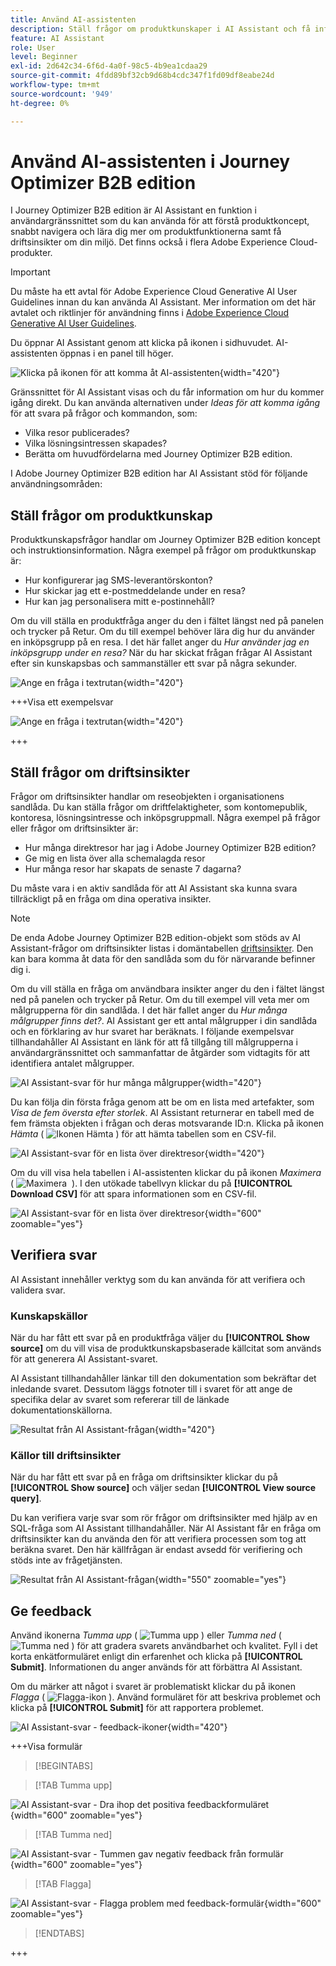 ```yaml
---
title: Använd AI-assistenten
description: Ställ frågor om produktkunskaper i AI Assistant och få information om resor, målgrupper och inköpsgrupper i Journey Optimizer B2B edition.
feature: AI Assistant
role: User
level: Beginner
exl-id: 2d642c34-6f6d-4a0f-98c5-4b9ea1cdaa29
source-git-commit: 4fdd89bf32cb9d68b4cdc347f1fd09df8eabe24d
workflow-type: tm+mt
source-wordcount: '949'
ht-degree: 0%

---
```


# Använd AI-assistenten i Journey Optimizer B2B edition

I Journey Optimizer B2B edition är AI Assistant en funktion i användargränssnittet som du kan använda för att förstå produktkoncept, snabbt navigera och lära dig mer om produktfunktionerna samt få driftsinsikter om din miljö. Det finns också i flera Adobe Experience Cloud-produkter.

>[!IMPORTANT]
>
>Du måste ha ett avtal för Adobe Experience Cloud Generative AI User Guidelines innan du kan använda AI Assistant. Mer information om det här avtalet och riktlinjer för användning finns i [Adobe Experience Cloud Generative AI User Guidelines](https://www.adobe.com/legal/licenses-terms/adobe-dx-gen-ai-user-guidelines.html).

Du öppnar AI Assistant genom att klicka på ikonen i sidhuvudet. AI-assistenten öppnas i en panel till höger.

![Klicka på ikonen för att komma åt AI-assistenten](./assets/ai-assistant-icon-displayed.png){width="420"}

Gränssnittet för AI Assistant visas och du får information om hur du kommer igång direkt. Du kan använda alternativen under _Ideas för att komma igång_ för att svara på frågor och kommandon, som:

* Vilka resor publicerades?
* Vilka lösningsintressen skapades?
* Berätta om huvudfördelarna med Journey Optimizer B2B edition.

I Adobe Journey Optimizer B2B edition har AI Assistant stöd för följande användningsområden:

## Ställ frågor om produktkunskap

Produktkunskapsfrågor handlar om Journey Optimizer B2B edition koncept och instruktionsinformation. Några exempel på frågor om produktkunskap är:

* Hur konfigurerar jag SMS-leverantörskonton?
* Hur skickar jag ett e-postmeddelande under en resa?
* Hur kan jag personalisera mitt e-postinnehåll?

Om du vill ställa en produktfråga anger du den i fältet längst ned på panelen och trycker på Retur. Om du till exempel behöver lära dig hur du använder en inköpsgrupp på en resa. I det här fallet anger du _Hur använder jag en inköpsgrupp under en resa?_ När du har skickat frågan frågar AI Assistant efter sin kunskapsbas och sammanställer ett svar på några sekunder.

![Ange en fråga i textrutan](./assets/ai-assistant-ask-question.png){width="420"}

+++Visa ett exempelsvar

![Ange en fråga i textrutan](./assets/ai-assistant-product-answer.png){width="420"}

+++

## Ställ frågor om driftsinsikter

Frågor om driftsinsikter handlar om reseobjekten i organisationens sandlåda. Du kan ställa frågor om driftfelaktigheter, som kontomepublik, kontoresa, lösningsintresse och inköpsgruppmall. Några exempel på frågor eller frågor om driftsinsikter är:

* Hur många direktresor har jag i Adobe Journey Optimizer B2B edition?
* Ge mig en lista över alla schemalagda resor
* Hur många resor har skapats de senaste 7 dagarna?

Du måste vara i en aktiv sandlåda för att AI Assistant ska kunna svara tillräckligt på en fråga om dina operativa insikter.

>[!NOTE]
>
>De enda Adobe Journey Optimizer B2B edition-objekt som stöds av AI Assistant-frågor om driftsinsikter listas i domäntabellen [driftsinsikter](./ai-assistant-overview.md#operational-insights). Den kan bara komma åt data för den sandlåda som du för närvarande befinner dig i.

Om du vill ställa en fråga om användbara insikter anger du den i fältet längst ned på panelen och trycker på Retur. Om du till exempel vill veta mer om målgrupperna för din sandlåda. I det här fallet anger du _Hur många målgrupper finns det?_.  AI Assistant ger ett antal målgrupper i din sandlåda och en förklaring av hur svaret har beräknats. I följande exempelsvar tillhandahåller AI Assistant en länk för att få tillgång till målgrupperna i användargränssnittet och sammanfattar de åtgärder som vidtagits för att identifiera antalet målgrupper.

![AI Assistant-svar för hur många målgrupper](./assets/ai-assistant-insights-answer.png){width="420"}

Du kan följa din första fråga genom att be om en lista med artefakter, som _Visa de fem översta efter storlek_. AI Assistant returnerar en tabell med de fem främsta objekten i frågan och deras motsvarande ID:n. Klicka på ikonen _Hämta_ ( ![Ikonen Hämta](../assets/do-not-localize/icon-download.svg) ) för att hämta tabellen som en CSV-fil.

![AI Assistant-svar för en lista över direktresor](./assets/ai-assistant-artifacts-query.png){width="420"}

Om du vill visa hela tabellen i AI-assistenten klickar du på ikonen _Maximera_ ( ![Maximera &#x200B;](../assets/do-not-localize/icon-maximize.svg) ). I den utökade tabellvyn klickar du på **[!UICONTROL Download CSV]** för att spara informationen som en CSV-fil.

![AI Assistant-svar för en lista över direktresor](./assets/ai-assistant-artifacts-maximize.png){width="600" zoomable="yes"}

## Verifiera svar

AI Assistant innehåller verktyg som du kan använda för att verifiera och validera svar.

### Kunskapskällor

När du har fått ett svar på en produktfråga väljer du **[!UICONTROL Show source]** om du vill visa de produktkunskapsbaserade källcitat som används för att generera AI Assistant-svaret.

AI Assistant tillhandahåller länkar till den dokumentation som bekräftar det inledande svaret. Dessutom läggs fotnoter till i svaret för att ange de specifika delar av svaret som refererar till de länkade dokumentationskällorna.

![Resultat från AI Assistant-frågan](./assets/ai-assistant-product-answer-sources.png){width="420"}

### Källor till driftsinsikter

När du har fått ett svar på en fråga om driftsinsikter klickar du på **[!UICONTROL Show source]** och väljer sedan **[!UICONTROL View source query]**.

Du kan verifiera varje svar som rör frågor om driftsinsikter med hjälp av en SQL-fråga som AI Assistant tillhandahåller. När AI Assistant får en fråga om driftsinsikter kan du använda den för att verifiera processen som tog att beräkna svaret. Den här källfrågan är endast avsedd för verifiering och stöds inte av frågetjänsten.

![Resultat från AI Assistant-frågan](./assets/ai-assistant-artifacts-query-source.png){width="550" zoomable="yes"}

## Ge feedback

Använd ikonerna _Tumma upp_ ( ![Tumma upp](../assets/do-not-localize/icon-thumb-up.svg) ) eller _Tumma ned_ ( ![Tumma ned](../assets/do-not-localize/icon-thumb-down.svg) ) för att gradera svarets användbarhet och kvalitet. Fyll i det korta enkätformuläret enligt din erfarenhet och klicka på **[!UICONTROL Submit]**. Informationen du anger används för att förbättra AI Assistant.

Om du märker att något i svaret är problematiskt klickar du på ikonen _Flagga_ ( ![Flagga-ikon](../assets/do-not-localize/icon-flag.svg) ). Använd formuläret för att beskriva problemet och klicka på **[!UICONTROL Submit]** för att rapportera problemet.

![AI Assistant-svar - feedback-ikoner](./assets/ai-assistant-response-feedback-icons.png){width="420"}

+++Visa formulär

>[!BEGINTABS]

>[!TAB Tumma upp]

![AI Assistant-svar - Dra ihop det positiva feedbackformuläret](./assets/ai-assistant-response-feedback-positive-form.png){width="600" zoomable="yes"}

>[!TAB Tumma ned]

![AI Assistant-svar - Tummen gav negativ feedback från formulär](./assets/ai-assistant-response-feedback-negative-form.png){width="600" zoomable="yes"}

>[!TAB Flagga]

![AI Assistant-svar - Flagga problem med feedback-formulär](./assets/ai-assistant-response-feedback-flagged-form.png){width="600" zoomable="yes"}

>[!ENDTABS]

+++
